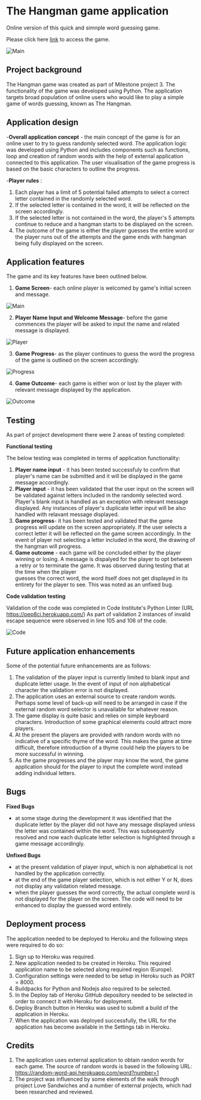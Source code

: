 # The Hangman game application
Online version of this quick and simnple word guessing game.

Please click here [link](https://thehangman-422749aac0f2.herokuapp.com/) to access the game.

![Main](assets/images/main.png)

## Project background 

The Hangman game was created as part of Milestone project 3. The functionality of the game was developed using Python. The application targets broad population of online users who would like to play a simple game of words guessing, known as The Hangman.

## Application design

-**Overall application concept** - the main concept of the game is for an online user to try to guess randomly selected word. The application logic was developed using Python and includes components such as functions, loop and creation of 
random words with the help of external application connected to this application. The user visualisation of the game progress is based on the basic characters to outline the progress.

-**Player rules** : 
1. Each player has a limit of 5 potential failed attempts to select a correct letter contained in the randomly selected word.
2. If the selected letter is contained in the word, it will be reflected on the screen accordingly.
3. If the selected letter is not contained in the word, the player's 5 attempts continue to reduce and a hangman starts to be displayed on the screen.
4. The outcome of the game is either the player guesses the entire word or the player runs out of the attempts and the game ends with hangman being fully displayed on the screen.

## Application features

The game and its key features have been outlined below.

1. **Game Screen**- each online player is welcomed by game's initial screen and message.

![Main](assets/images/main.png)

2. **Player Name Input and Welcome Message**- before the game commences the player will be asked to input the name and related message is displayed.

![Player](assets/images/player.png)

3. **Game Progress**- as the player continues to guess the word the progress of the game is outlined on the screen accordingly.

![Progress](assets/images/progress.png)

4. **Game Outcome**- each game is either won or lost by the player with relevant message displayed by the application.

![Outcome](assets/images/outcome.png)


## Testing 

As part of project development there were 2 areas of testing completed:

**Functional testing**

The below testing was completed in terms of application functionality: 

1. **Player name input** - it has been tested successfuly to confirm that player's name can be submitted and it will be displayed in the game message accordingly.
2. **Player input** - it has been validated that the user input on the screen will be validated against letters included in the randomly selected word. Player's blank input is handled as an exception with relevant message displayed.
   Any instances of player's duplicate letter input will be also handled with relavant message displayed.
3. **Game progress**- it has been tested and validated that the game progress will update on the screen appropriately. If the user selects a correct letter it will be reflected on the game screen accordingly. In the event of player not selecting   a letter included in the word, the drawing of the hangman will progress.
4. **Game outcome** - each game will be concluded either by the player winning or losing. A message is dispalyed for the player to opt between a retry or to terminate the game. It was observed during testing that at the time when the player    
   guesses the correct word, the word itself does not get displayed in its entirety for the player to see. This was noted as an unfixed bug. 

**Code validation testing**

Validation of the code was completed in Code Institute's Python Linter (URL https://pep8ci.herokuapp.com/)
As part of validation 2 instances of invalid escape sequence were observed in line 105 and 106 of the code.

![Code](assets/images/code1.png)


## Future application enhancements

Some of the potential future enhancements are as follows:

1. The validation of the player input is currently limited to blank input and duplicate letter usage. In the event of input of non alphabetical character the validation error is not displayed.
2. The application uses an external source to create random words. Perhaps some level of back-up will need to be arranged in case if the external random word selector is unavailable for whatever reason.
3. The game display is quite basic and relies on simple keyboard characters. Introduction of some graphical elements could attract more players.
4. At the present the players are provided with random words with no indicative of a specific thyme of the word. This makes the game at time difficult, therefore introduction of a thyme could help the players to be more successful in winning.
5. As the game progresses and the player may know the word, the game application should for the player to input the complete word instead adding individual letters.

## Bugs ## 

**Fixed Bugs**

- at some stage during the development it was identified that the duplicate letter by the player did not have any message displayed unless the letter was contained within the word. This was subsequently resolved and now each duplicate
  letter selection is highlighted through a game message accordingly.

**Unfixed Bugs**

- at the present validation of player input, which is non alphabetical is not handled by the application correctly.
- at the end of the game player selection, which is not either Y or N, does not display any validation related message.
- when the player guesses the word correctly, the actual complete word is not displayed for the player on the screen. The code will need to be enhanced to display the guessed word entirely.

## Deployment process 

The application needed to be deployed to Heroku and the following steps were required to do so:

1. Sign up to Heroku was required.
2. New application needed to be created in Heroku. This required application name to be selected along required region (Europe).
3. Configuration settings were needed to be setup in Heroku such as PORT = 8000.
4. Buildpacks for Python and Nodejs also required to be selected.
5. In the Deploy tab of Heroku GitHub depository needed to be selected in order to connect it with Heroku for deployment.
6. Deploy Branch button in Heroku was used to submit a build of the application in Heroku.
7. When the application was deployed successfully, the URL for the application has become available in the Settings tab in Heroku.

## Credits

1. The application uses external application to obtain randon words for each game. The source of random words is based in the following URL: https://random-word-api.herokuapp.com/word?number=1
2. The project was influenced by some elements of the walk through project Love Sandwiches and a number of external projects, which had been researched and reviewed.




